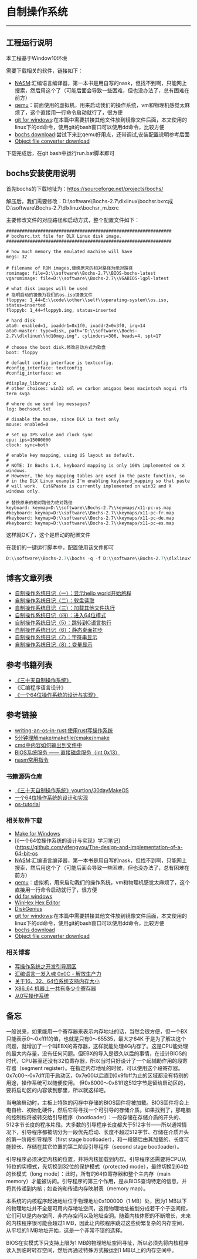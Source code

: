 # 自制操作系统
***

## 工程运行说明
本工程基于Window10环境

需要下载相关的软件，链接如下：

- [NASM](https://www.nasm.us/):汇编语言编译器，第一本书是用自写的nask，但找不到啊，只能网上搜索，然后用这个了（可能后面会导致一些困难，但也没办法了，总有困难在前方）
- [qemu](https://qemu.weilnetz.de/w64/)：前面使用的虚拟机，用来启动我们的操作系统，vm和物理机感觉太麻烦了，这个直接用一行命令启动就行了，很方便
- [git for windows](https://gitforwindows.org/):在本篇中需要拼接其他文件放到镜像文件后面，本文使用的linux下的dd命令，使用git的bash窗口可以使用dd命令，比较方便
- [bochs download](https://sourceforge.net/projects/bochs/):尝试下来比qemu好用点，还带调试,安装配置说明参考后面
- [Object file converter download](https://www.agner.org/optimize/#objconv)

下载完成后，在git bash中运行run.bat脚本即可

## bochs安装使用说明
首先bochs的下载地址为：https://sourceforge.net/projects/bochs/

解压后，我们需要修改：D:\software\Bochs-2.7\dlxlinux\bochsr.bxrc成D:\software\Bochs-2.7\dlxlinux\bochsr_m.bxrc

主要修改文件的对应路径和启动方式，整个配置文件如下：

```text
###############################################################
# bochsrc.txt file for DLX Linux disk image.
###############################################################

# how much memory the emulated machine will have
megs: 32

# filename of ROM images,替换原来的相对路径为绝对路径
romimage: file=D:\\software\\Bochs-2.7\\BIOS-bochs-latest
vgaromimage: file=D:\\software\\Bochs-2.7\\VGABIOS-lgpl-latest

# what disk images will be used 
# 指明启动的镜像为我们的os.iso镜像文件
floppya: 1_44=E:\\code\\other\\self\\operating-system\\os.iso, status=inserted
floppyb: 1_44=floppyb.img, status=inserted

# hard disk
ata0: enabled=1, ioaddr1=0x1f0, ioaddr2=0x3f0, irq=14
ata0-master: type=disk, path="D:\\software\\Bochs-2.7\\dlxlinux\\hd10meg.img", cylinders=306, heads=4, spt=17

# choose the boot disk.修改启动方式为软盘
boot: floppy

# default config interface is textconfig.
#config_interface: textconfig
#config_interface: wx

#display_library: x
# other choices: win32 sdl wx carbon amigaos beos macintosh nogui rfb term svga

# where do we send log messages?
log: bochsout.txt

# disable the mouse, since DLX is text only
mouse: enabled=0

# set up IPS value and clock sync
cpu: ips=15000000
clock: sync=both

# enable key mapping, using US layout as default.
#
# NOTE: In Bochs 1.4, keyboard mapping is only 100% implemented on X windows.
# However, the key mapping tables are used in the paste function, so 
# in the DLX Linux example I'm enabling keyboard_mapping so that paste 
# will work.  Cut&Paste is currently implemented on win32 and X windows only.

# 替换原来的相对路径为绝对路径
keyboard: keymap=D:\\software\\Bochs-2.7\\keymaps/x11-pc-us.map
#keyboard: keymap=D:\\software\\Bochs-2.7\\keymaps/x11-pc-fr.map
#keyboard: keymap=D:\\software\\Bochs-2.7\\keymaps/x11-pc-de.map
#keyboard: keymap=D:\\software\\Bochs-2.7\\keymaps/x11-pc-es.map
```

这样就OK了，这个是启动的配置文件

在我们的一键运行脚本中，配置使用该文件即可

```powershell
D:\\software\\Bochs-2.7\\bochs -q -f D:\\software\\Bochs-2.7\\dlxlinux\\bochsrc_m.bxrc
```

## 博客文章列表
- [自制操作系统日记（一）：显示hello world开始旅程](https://juejin.cn/post/7148604415652397070)
- [自制操作系统日记（二）：软盘读取](https://juejin.cn/post/7153429890220916767)
- [自制操作系统日记（三）：加载其他文件执行](https://juejin.cn/post/7154194485444870152/)
- [自制操作系统日记（四）：进入64位模式](https://juejin.cn/post/7164983773233152008)
- [自制操作系统日记（5）：跳转到C语言执行](https://juejin.cn/post/7166020982421848077)
- [自制操作系统日记（6）：静态桌面初步 ](https://juejin.cn/post/7166386608550182943)
- [自制操作系统日记（7）：字符串显示](https://juejin.cn/post/7166456684972834847/)
- [自制操作系统日记（8）：变量显示](https://juejin.cn/post/7169798349095190541)

## 参考书籍列表
- [《三十天自制操作系统》](https://github.com/yourtion/30dayMakeOS)
- 《汇编程序语言设计》
- [《一个64位操作系统的设计与实现》](https://github.com/yifengyou/The-design-and-implementation-of-a-64-bit-os)

## 参考链接
- [writing-an-os-in-rust:使用rust写操作系统](https://github.com/rustcc/writing-an-os-in-rust)
- [5分钟理解make/makefile/cmake/nmake](https://zhuanlan.zhihu.com/p/111110992)
- [cmd中内容如何输出到文件中](https://blog.csdn.net/pltang/article/details/79765256)
- [BIOS系统服务 —— 直接磁盘服务（int 0x13）](https://blog.csdn.net/cherisegege/article/details/79835737)
- [nasm常用指令](http://www.daileinote.com/computer/assembly/06)

### 书籍源码仓库
- [《三十天自制操作系统》yourtion/30dayMakeOS](https://github.com/yourtion/30dayMakeOS)
- [一个64位操作系统的设计和实现](https://github.com/yifengyou/The-design-and-implementation-of-a-64-bit-os)
- [os-tutorial](https://github.com/cfenollosa/os-tutorial)

### 相关软件下载
- [Make for Windows](https://gnuwin32.sourceforge.net/packages/make.htm)
- [《一个64位操作系统的设计与实现》学习笔记](https://github.com/yifengyou/The-design-and-implementation-of-a-64-bit-os
- [NASM](https://www.nasm.us/):汇编语言编译器，第一本书是用自写的nask，但找不到啊，只能网上搜索，然后用这个了（可能后面会导致一些困难，但也没办法了，总有困难在前方）
- [qemu](https://qemu.weilnetz.de/w64/)：虚拟机，用来启动我们的操作系统，vm和物理机感觉太麻烦了，这个直接用一行命令启动就行了，很方便
- [dd for windows](http://www.chrysocome.net/dd)
- [WinHex Hex Editor](http://www.winhex.com/winhex/hex-editor.html)
- [DiskGenius](https://www.diskgenius.cn/download.php)
- [git for windows](https://gitforwindows.org/):在本篇中需要拼接其他文件放到镜像文件后面，本文使用的linux下的dd命令，使用git的bash窗口可以使用dd命令，比较方便
- [bochs download](https://sourceforge.net/projects/bochs/)
- [Object file converter download](https://www.agner.org/optimize/#objconv)

### 相关博客
- [写操作系统之开发引导扇区](https://www.cnblogs.com/chuganghong/p/15412601.html)
- [汇编语言一发入魂 0x0C - 解放生产力](https://kviccn.github.io/posts/2020/05/%E6%B1%87%E7%BC%96%E8%AF%AD%E8%A8%80%E4%B8%80%E5%8F%91%E5%85%A5%E9%AD%82-0x0c-%E8%A7%A3%E6%94%BE%E7%94%9F%E4%BA%A7%E5%8A%9B/)
- [关于16、32、64位系统支持内存大小](https://blog.csdn.net/lolloli/article/details/121652854)
- [X86_64 机器上一共有多少个寄存器](https://www.owalle.com/2021/12/26/all-registers-x86-64/)
- [从0写操作系统](https://blog.csdn.net/jiaruitao777/category_9531991.html)

## 备忘
一般说来，如果能用一个寄存器来表示内存地址的话，当然会很方便，但一个BX只能表示0～0xffff的值，也就是只有0～65535，最大才64K
于是为了解决这个问题，就增加了一个叫EBX的寄存器，这样就能处理4G内存了。这是CPU能处理的最大内存量，没有任何问题。但EBX的导入是很久以后的事情，在设计BIOS的时代，CPU甚至还没有32位寄存器，所以当时只好设计了一个起辅助作用的段寄存器（segment register）。在指定内存地址的时候，可以使用这个段寄存器。
0x7c00～0x7dff用于启动区，0x7e00以后直到0x9fbff为止的区域都没有特别的用途，操作系统可以随便使用。
但0x8000～0x81ff这512字节是留给启动区的，要将启动区的内容读到那里，所以就这样吧。

当电脑启动时，主板上特殊的闪存中存储的BIOS固件将被加载。BIOS固件将会上电自检、初始化硬件，然后它将寻找一个可引导的存储介质。如果找到了，那电脑的控制权将被转交给引导程序（bootloader）：一段存储在存储介质的开头的、512字节长度的程序片段。大多数的引导程序长度都大于512字节——所以通常情况下，引导程序都被切分为一段优先启动、长度不超过512字节、存储在介质开头的第一阶段引导程序（first stage bootloader），和一段随后由其加载的、长度可能较长、存储在其它位置的第二阶段引导程序（second stage bootloader）。

引导程序必须决定内核的位置，并将内核加载到内存。引导程序还需要将CPU从16位的实模式，先切换到32位的保护模式（protected mode），最终切换到64位的长模式（long mode）：此时，所有的64位寄存器和整个主内存（main memory）才能被访问。引导程序的第三个作用，是从BIOS查询特定的信息，并将其传递到内核；如查询和传递内存映射表（memory map）。

本系统的内核程序起始地址位于物理地址0x100000（1 MB）处，因为1 MB以下的物理地址并不全是可用内存地址空间，这段物理地址被划分成若干个子空间段，它们可以是内存空间、非内存空间以及地址空洞。随着内核体积的不断增长，未来的内核程序很可能会超过1 MB，因此让内核程序跳过这些纷繁复杂的内存空间，从平坦的1 MB地址开始，这是一个非常不错的选择。

BIOS在实模式下只支持上限为1 MB的物理地址空间寻址，所以必须先将内核程序读入到临时转存空间，然后再通过特殊方式搬运到1 MB以上的内存空间中。
